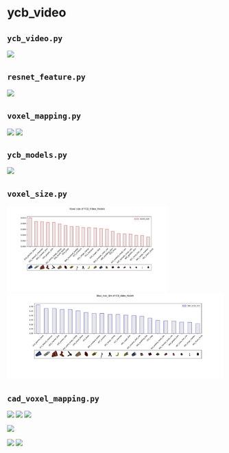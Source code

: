 # ycb_video

## `ycb_video.py`

<img src="https://drive.google.com/uc?id=1IEpZrYwIiXY7qeMtTQfbvhPeURA7Ms2H" height="200px" />

## `resnet_feature.py`

<img src="https://drive.google.com/uc?id=1603v_31bI3VeakT3A5O7RROG-ZY_13WP" height="200px" />

## `voxel_mapping.py`

<img src="https://drive.google.com/uc?id=1nvTvif4lUCcteGUOJHN_2ey7uhJb09LS" height="200px" /> <img src="https://drive.google.com/uc?id=1SDO8oo3qgdONvPOP6Bms0xBZ1RKYTmNe" height="200px" />

## `ycb_models.py`

<img src="https://drive.google.com/uc?id=13DDCKVNjYu2zO7_EctS2leTpxvcIZxq5" height="200px" />

## `voxel_size.py`

<img src=".readme/voxel_size.jpg" height="200px" /> <img src=".readme/bbox_max_size.jpg" height="200px" />

## `cad_voxel_mapping.py`

<img src="https://drive.google.com/uc?id=15MPxpoPrv2GlJaBKaSl_OaaC1_hv4PpS" height="200px" /> <img src="https://drive.google.com/uc?id=1EFC-7Vv4ci2nHcVbqySkpvVm43Eq-FYt" height="200px" /> <img src="https://drive.google.com/uc?id=1yYwpKwQVTS61qagDauGkjjq_wTPpl-ea" height="200px" />

<img src="https://drive.google.com/uc?id=1BQUIKmOIRtc2AzMvQOa0SJxZxS7EXAw2" height="200px" />

<img src="https://drive.google.com/uc?id=1fnRxYT7_P5_7C1LWHL5xpNNNSIdvXY48" height="200px" /> <img src="https://drive.google.com/uc?id=17T88z4eyapnXbLYgjUw_rT5EIjo8r7-m" height="200px" />

